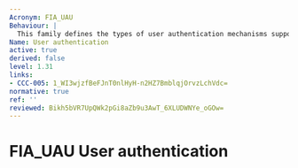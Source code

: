 ```yaml
---
Acronym: FIA_UAU
Behaviour: |
  This family defines the types of user authentication mechanisms supported by the TSF. This family also defines the required attributes on which the user authentication mechanisms be based.
Name: User authentication
active: true
derived: false
level: 1.31
links:
- CCC-005: 1_WI3wjzfBeFJnT0nlHyH-n2HZ7BmblqjOrvzLchVdc=
normative: true
ref: ''
reviewed: Bikh5bVR7UpQWk2pGi8aZb9u3AwT_6XLUDWNYe_oGOw=
---
```


# FIA_UAU User authentication